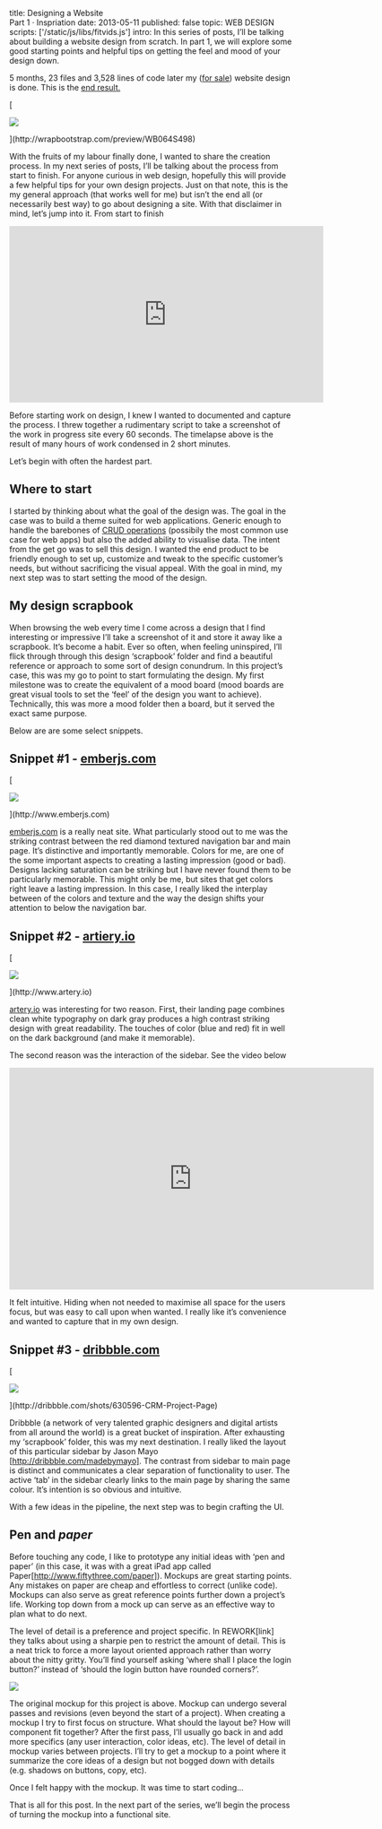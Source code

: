 title: Designing a Website <br> Part 1 · Inspriation
date: 2013-05-11
published: false
topic: WEB DESIGN
scripts: ['/static/js/libs/fitvids.js']
intro: In this series of posts, I’ll be talking about building a website design from scratch. In part 1, we will explore some good starting points and helpful tips on getting the feel and mood of your design down.


5 months, 23 files and 3,528 lines of code later my ([for sale][1]) website design is done. This is the [end result.][2]

[<div class="fit-img">
    <img src="/static/img/media/admino-screenshot.png">
</div>](http://wrapbootstrap.com/preview/WB064S498)

With the fruits of my labour finally done, I wanted to share the creation process.
In my next series of posts, I’ll be talking about the process from start to finish.
For anyone curious in web design, hopefully this will provide a few helpful tips for your own design projects.  Just on that note, this is the my general approach (that works well for me) but isn’t the end all (or necessarily best way) to go about designing a site. With that disclaimer in mind, let’s jump into it.
From start to finish

<div class="fit-vid">
    <iframe width="560" height="315" src="http://www.youtube.com/embed/-A3tfevse6A" frameborder="0" allowfullscreen></iframe>
</div>

Before starting work on design, I knew I wanted to documented and capture the process. I threw together a rudimentary script to take a screenshot of the work in progress site every 60 seconds. The timelapse above is the result of many hours of work condensed in 2 short minutes.

Let’s begin with often the hardest part.

Where to start
--------------

I started by thinking about what the goal of the design was.  The goal in the case was to build a theme suited for web applications. Generic enough to handle the barebones of [CRUD operations][3] (possibily the most common use case for web apps) but also the added ability to visualise data. The intent from the get go was to sell this design. I wanted the end product to be friendly enough to set up, customize and tweak to the specific customer’s needs, but without sacrificing the visual appeal. With the goal in mind, my next step was to start setting the mood of the design.

My design scrapbook
-------------------

When browsing the web  every time I come across a design that I find interesting or impressive I’ll take a screenshot of it and store it away like a scrapbook. It’s become a habit.   Ever so often, when feeling uninspired, I’ll flick through through this design  ‘scrapbook’  folder and find a beautiful reference or approach to some sort of design conundrum. In this project’s case, this was my go to point to start formulating the design. My first milestone was to create the equivalent of a mood board (mood boards are great visual tools to set the ‘feel’ of the design you want to achieve). Technically, this was more a mood folder then a board, but it served the exact same purpose.

Below are are some select snippets.


Snippet #1 - [emberjs.com](www.emberjs.com)
------------------------

[<div class="fit-img">
    <img src="/static/img/media/ember-screenshot.png"/>
</div>](http://www.emberjs.com)

[emberjs.com](http://www.emberjs.com) is a really neat site. What particularly stood out to me was the striking contrast between the red diamond textured navigation bar and main page. It’s distinctive and importantly memorable. Colors for me, are one of the some important aspects to creating a lasting impression (good or bad). Designs lacking saturation can be striking but I have never found them to be particularly memorable. This might only be me, but sites that get colors right leave a lasting impression. In this case, I really liked the interplay between of the colors and texture and the way the design shifts your attention to below the navigation bar.


Snippet #2 - [artiery.io](http://artiery.io)
-------------------------------------------

[<div class="fit-img">
    <img src="/static/img/media/artiery-screenshot-2.png">
</div>](http://www.artery.io)

[artery.io](http://www.artery.io) was interesting for two reason. First, their landing page combines clean white typography on dark gray produces a high contrast striking design with great readability.  The touches of color (blue and red) fit in well on the dark background (and make it memorable).

The second reason was the interaction of the sidebar. See the video below

<div class="fit-vid">
    <iframe class="fit-vid" src="http://www.screenr.com/embed/rF37" width="650" height="396" frameborder="0"></iframe>
</div>

It felt intuitive. Hiding when not needed to maximise all space for the users focus, but was easy to call upon when wanted. I really like it’s convenience and wanted to capture that in my own design.

Snippet #3 - [dribbble.com](http://dribbble.com)
------------------------------------------------

[<div class="fit-img">
    <img src="http://dribbble.s3.amazonaws.com/users/5577/screenshots/630596/crm_project_small.png"/>
</div>](http://dribbble.com/shots/630596-CRM-Project-Page)

Dribbble (a network of very talented graphic designers and digital artists from all around the world) is a great bucket of inspiration. After exhausting my ‘scrapbook’ folder, this was my next destination. I really liked the layout of this particular sidebar by Jason Mayo [http://dribbble.com/madebymayo]. The contrast from sidebar to main page is distinct and communicates a clear separation of functionality to user. The active ‘tab’ in the sidebar clearly links to the main page by sharing the same colour. It’s intention is so obvious and intuitive.

With a few ideas in the pipeline, the next step was to begin crafting the UI.

Pen and *paper*
-------------

Before touching any code, I like to prototype any initial ideas with ‘pen and paper’ (in this case, it was with a great iPad app called Paper[http://www.fiftythree.com/paper]). Mockups are great starting points. Any mistakes on paper are cheap and effortless to correct (unlike code). Mockups can also serve as great reference points further down a project’s life. Working top down from a mock up can serve as an effective way to plan what to do next.

The level of detail is a preference and project specific. In REWORK[link] they talks about using a sharpie pen to restrict the amount of detail. This is a neat trick to force a more layout oriented approach rather than worry about the nitty gritty. You’ll find yourself asking  ‘where shall I place the login button?’ instead of ‘should the login button have rounded corners?’.

<div class="fit-img">
    <img src="/static/img/media/admino-mockup.png"/>
</div>

The original mockup for this project is above. Mockup can undergo several passes and revisions (even beyond the start of a project). When creating a mockup I try to first focus on structure.  What should the layout be? How will component fit together?
After the first pass, I’ll usually go back in and add more specifics (any user interaction, color ideas, etc).
The level of detail in mockup varies between projects. I’ll try to get a mockup to a point where it summarize the core ideas of a design but not bogged down with details (e.g. shadows on buttons, copy, etc).

Once I felt happy with the mockup. It was time to start coding...

That is all for this post. In the next part of the series, we’ll begin the process of turning the mockup into a functional site.

[1]: https://wrapbootstrap.com/theme/admino-fixed-width-admin-template-WB064S498?ref=cameron
[2]: http://wrapbootstrap.com/preview/WB064S498
[3]: http://en.wikipedia.org/wiki/Create,_read,_update_and_delete
